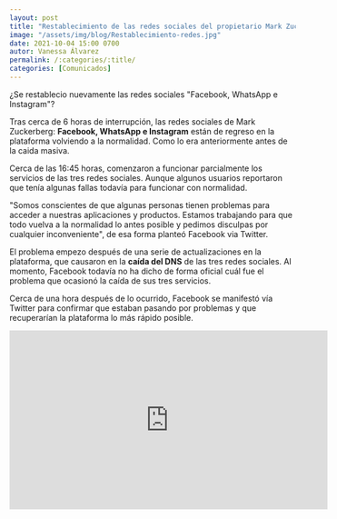 ```yaml
---
layout: post
title: "Restablecimiento de las redes sociales del propietario Mark Zuckerberg"
image: "/assets/img/blog/Restablecimiento-redes.jpg"
date: 2021-10-04 15:00 0700
autor: Vanessa Álvarez
permalink: /:categories/:title/
categories: [Comunicados]
---
```


¿Se restablecio nuevamente las redes sociales "Facebook, WhatsApp e Instagram"?


Tras cerca de 6 horas de interrupción, las redes sociales de Mark Zuckerberg: **Facebook, WhatsApp e Instagram** están de regreso en la plataforma volviendo a la normalidad. Como lo era anteriormente antes de la caida masiva.

Cerca de las 16:45 horas, comenzaron a funcionar parcialmente los servicios de las tres redes sociales. Aunque algunos usuarios reportaron que tenía algunas fallas todavía para funcionar con normalidad.

"Somos conscientes de que algunas personas tienen problemas para acceder a nuestras aplicaciones y productos. Estamos trabajando para que todo vuelva a la normalidad lo antes posible y pedimos disculpas por cualquier inconveniente", de esa forma planteó Facebook via Twitter.

El problema empezo después de una serie de actualizaciones en la plataforma, que causaron en la **caída del DNS** de las tres redes sociales. Al momento, Facebook todavía no ha dicho de forma oficial cuál fue el problema que ocasionó la caída de sus tres servicios.

Cerca de una hora después de lo ocurrido, Facebook se manifestó vía Twitter para confirmar que estaban pasando por problemas y que recuperarían la plataforma lo más rápido posible. 

<div class="embed-responsive embed-responsive-16by9">

<iframe width="560" height="315" src="https://www.youtube.com/embed/y3fkaDG6N8E" title="YouTube video player" frameborder="0" allow="accelerometer; autoplay; clipboard-write; encrypted-media; gyroscope; picture-in-picture" allowfullscreen></iframe>